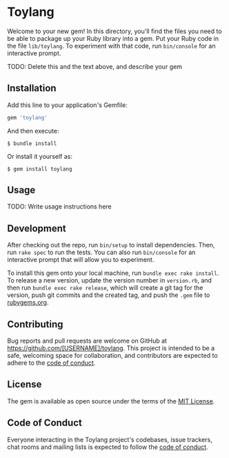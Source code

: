 # Toylang

Welcome to your new gem! In this directory, you'll find the files you need to be able to package up your Ruby library into a gem. Put your Ruby code in the file `lib/toylang`. To experiment with that code, run `bin/console` for an interactive prompt.

TODO: Delete this and the text above, and describe your gem

## Installation

Add this line to your application's Gemfile:

```ruby
gem 'toylang'
```

And then execute:

    $ bundle install

Or install it yourself as:

    $ gem install toylang

## Usage

TODO: Write usage instructions here

## Development

After checking out the repo, run `bin/setup` to install dependencies. Then, run `rake spec` to run the tests. You can also run `bin/console` for an interactive prompt that will allow you to experiment.

To install this gem onto your local machine, run `bundle exec rake install`. To release a new version, update the version number in `version.rb`, and then run `bundle exec rake release`, which will create a git tag for the version, push git commits and the created tag, and push the `.gem` file to [rubygems.org](https://rubygems.org).

## Contributing

Bug reports and pull requests are welcome on GitHub at https://github.com/[USERNAME]/toylang. This project is intended to be a safe, welcoming space for collaboration, and contributors are expected to adhere to the [code of conduct](https://github.com/[USERNAME]/toylang/blob/master/CODE_OF_CONDUCT.md).

## License

The gem is available as open source under the terms of the [MIT License](https://opensource.org/licenses/MIT).

## Code of Conduct

Everyone interacting in the Toylang project's codebases, issue trackers, chat rooms and mailing lists is expected to follow the [code of conduct](https://github.com/[USERNAME]/toylang/blob/master/CODE_OF_CONDUCT.md).
